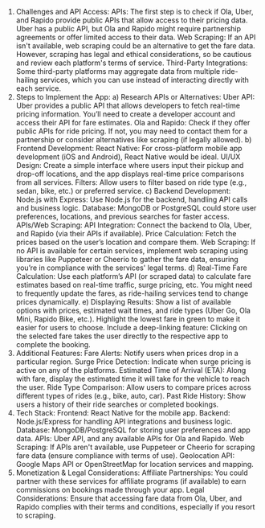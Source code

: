 1. Challenges and API Access:
APIs: The first step is to check if Ola, Uber, and Rapido provide public APIs that allow access to their pricing data. Uber has a public API, but Ola and Rapido might require partnership agreements or offer limited access to their data.
Web Scraping: If an API isn't available, web scraping could be an alternative to get the fare data. However, scraping has legal and ethical considerations, so be cautious and review each platform's terms of service.
Third-Party Integrations: Some third-party platforms may aggregate data from multiple ride-hailing services, which you can use instead of interacting directly with each service.
2. Steps to Implement the App:
a) Research APIs or Alternatives:
Uber API: Uber provides a public API that allows developers to fetch real-time pricing information. You’ll need to create a developer account and access their API for fare estimates.
Ola and Rapido:
Check if they offer public APIs for ride pricing.
If not, you may need to contact them for a partnership or consider alternatives like scraping (if legally allowed).
b) Frontend Development:
React Native: For cross-platform mobile app development (iOS and Android), React Native would be ideal.
UI/UX Design: Create a simple interface where users input their pickup and drop-off locations, and the app displays real-time price comparisons from all services.
Filters: Allow users to filter based on ride type (e.g., sedan, bike, etc.) or preferred service.
c) Backend Development:
Node.js with Express: Use Node.js for the backend, handling API calls and business logic.
Database: MongoDB or PostgreSQL could store user preferences, locations, and previous searches for faster access.
APIs/Web Scraping:
API Integration: Connect the backend to Ola, Uber, and Rapido (via their APIs if available).
Price Calculation: Fetch the prices based on the user’s location and compare them.
Web Scraping: If no API is available for certain services, implement web scraping using libraries like Puppeteer or Cheerio to gather the fare data, ensuring you’re in compliance with the services' legal terms.
d) Real-Time Fare Calculation:
Use each platform’s API (or scraped data) to calculate fare estimates based on real-time traffic, surge pricing, etc.
You might need to frequently update the fares, as ride-hailing services tend to change prices dynamically.
e) Displaying Results:
Show a list of available options with prices, estimated wait times, and ride types (Uber Go, Ola Mini, Rapido Bike, etc.).
Highlight the lowest fare in green to make it easier for users to choose.
Include a deep-linking feature: Clicking on the selected fare takes the user directly to the respective app to complete the booking.
3. Additional Features:
Fare Alerts: Notify users when prices drop in a particular region.
Surge Price Detection: Indicate when surge pricing is active on any of the platforms.
Estimated Time of Arrival (ETA): Along with fare, display the estimated time it will take for the vehicle to reach the user.
Ride Type Comparison: Allow users to compare prices across different types of rides (e.g., bike, auto, car).
Past Ride History: Show users a history of their ride searches or completed bookings.
4. Tech Stack:
Frontend: React Native for the mobile app.
Backend: Node.js/Express for handling API integrations and business logic.
Database: MongoDB/PostgreSQL for storing user preferences and app data.
APIs: Uber API, and any available APIs for Ola and Rapido.
Web Scraping: If APIs aren't available, use Puppeteer or Cheerio for scraping fare data (ensure compliance with terms of use).
Geolocation API: Google Maps API or OpenStreetMap for location services and mapping.
5. Monetization & Legal Considerations:
Affiliate Partnerships: You could partner with these services for affiliate programs (if available) to earn commissions on bookings made through your app.
Legal Considerations: Ensure that accessing fare data from Ola, Uber, and Rapido complies with their terms and conditions, especially if you resort to scraping.